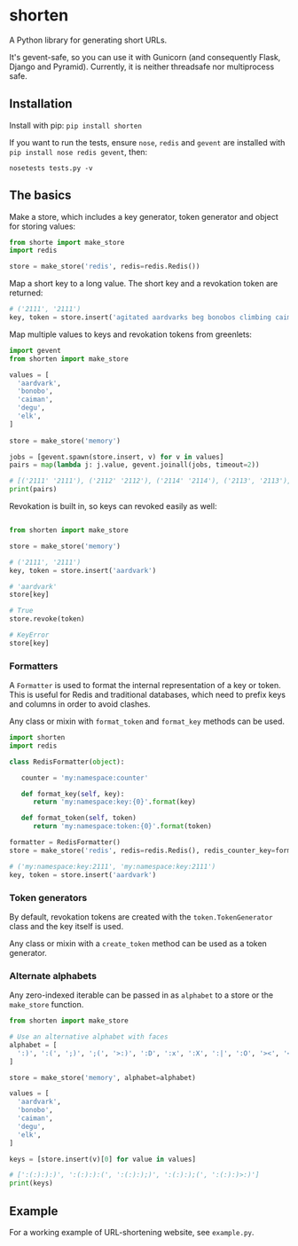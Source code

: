 # shorten

A Python library for generating short URLs.

It's gevent-safe, so you can use it with Gunicorn (and consequently Flask, Django and Pyramid). Currently, it is neither threadsafe nor multiprocess safe.

## Installation

Install with pip: `pip install shorten`

If you want to run the tests, ensure `nose`, `redis` and `gevent` are installed with `pip install nose redis gevent`, then:

```shell
nosetests tests.py -v
```

## The basics

Make a store, which includes a key generator, token generator and object for storing values:

```python
from shorte import make_store
import redis

store = make_store('redis', redis=redis.Redis())
```

Map a short key to a long value. The short key and a revokation token are returned:

```python
# ('2111', '2111')
key, token = store.insert('agitated aardvarks beg bonobos climbing caimans "dashing degu enjoy elk"')
```   

Map multiple values to keys and revokation tokens from greenlets:

```python
import gevent  
from shorten import make_store

values = [
  'aardvark', 
  'bonobo', 
  'caiman', 
  'degu', 
  'elk',
]
  
store = make_store('memory')

jobs = [gevent.spawn(store.insert, v) for v in values]   
pairs = map(lambda j: j.value, gevent.joinall(jobs, timeout=2))

# [('2111' '2111'), ('2112' '2112'), ('2114' '2114'), ('2113', '2113'), ('2115', ('2115')]
print(pairs)
```

Revokation is built in, so keys can revoked easily as well:

```python

from shorten import make_store

store = make_store('memory')

# ('2111', '2111')
key, token = store.insert('aardvark')

# 'aardvark'
store[key]

# True
store.revoke(token)

# KeyError
store[key]
```

### Formatters

A ``Formatter`` is used to format the internal representation of a key or token. This is useful for Redis and traditional databases, which need to prefix keys and columns in order to avoid clashes.

Any class or mixin with ``format_token`` and ``format_key`` methods can be used.

```python
import shorten
import redis

class RedisFormatter(object):

   counter = 'my:namespace:counter'

   def format_key(self, key):
      return 'my:namespace:key:{0}'.format(key)

   def format_token(self, token)
      return 'my:namespace:token:{0}'.format(token)

formatter = RedisFormatter()
store = make_store('redis', redis=redis.Redis(), redis_counter_key=formatter.counter, formatter=formatter)

# ('my:namespace:key:2111', 'my:namespace:key:2111')
key, token = store.insert('aardvark')
```

### Token generators

By default, revokation tokens are created with the ``token.TokenGenerator`` class and the key itself is used.

Any class or mixin with a ``create_token`` method can be used as a token generator.

### Alternate alphabets
     
Any zero-indexed iterable can be passed in as ``alphabet`` to a store or the ``make_store`` function.

```python
from shorten import make_store

# Use an alternative alphabet with faces
alphabet = [
  ':)', ':(', ';)', ';(', '>:)', ':D', ':x', ':X', ':|', ':O', '><', '<<', '>>', '^^', 'O_o', u'?_?',
]

store = make_store('memory', alphabet=alphabet)

values = [
  'aardvark', 
  'bonobo', 
  'caiman', 
  'degu', 
  'elk',
]

keys = [store.insert(v)[0] for value in values]

# [':(:):):)', ':(:):):(', ':(:):);)', ':(:):);(', ':(:):)>:)']
print(keys)
```

## Example

For a working example of URL-shortening website, see `example.py`.


